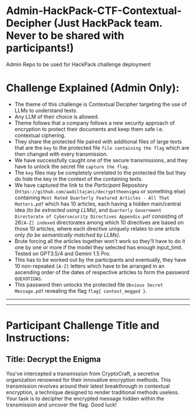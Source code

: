 # Admin-HackPack-CTF-Contextual-Decipher (Just HackPack team. Never to be shared with participants!)
Admin Repo to be used for HackPack challenge deployment

# Challenge Explained (Admin Only):
- The theme of this challenge is Contextual Decipher targeting the use of LLMs to understand texts.
- Any LLM of their choice is allowed.
- Theme follows that a company follows a new security approach of encryption to protect their documents and keep them safe i.e. contextual ciphering.
- They share the protected file paired with additional files of large texts that are the `key` to the protected file `file containing the flag` which are then changed with every transmission.
- We have successfully caught one of the secure transmissions, and they have to unlock the secret file `capture the flag`.
- The `key` files may be completely unrelated to the protected file but they do hide the key in the context of the containing texts.
- We have captured the link to the _Participant_ Repository (`https://github.com/aadiltajani/decrypttheenigma` or something else) containing  `Most Rated Quarterly Featured Articles - All That Matters.pdf` which has 10 articles, each having a hidden main/central idea _(to be extracted using LLMs)_, and `Quarterly Government Directorate of Cybersecurity Directives Appendix.pdf` consisting of 26`[A-Z] indexed` directorates among which 10 directives are based on those 10 articles, where each directive uniquely relates to one article only _(to be semantically matched by LLMs)_.
- Brute forcing all the articles together won't work so they'll have to do it one by one or more if the model they selected has enough input_limit. Tested on GPT3.5/4 and Gemini 1.5 Pro.
- This has to be worked out by the participants and eventually, they have 10 non-repeated `[A-Z]` letters which have to be arranged in an ascending order of the dates of respective articles to form the password `QUEXOTIDAS`.
- This password then unlocks the protected file `Obvious Secret Message.pdf` revealing the flag `flag{ context_mogged }`.




_________________________________________________________________  
_________________________________________________________________


# Participant Challenge Title and Instructions:



## Title: Decrypt the Enigma
You've intercepted a transmission from CryptoCraft, a secretive organization renowned for their innovative encryption methods. This transmission revolves around their latest breakthrough in contextual encryption, a technique designed to render traditional methods useless. Your task is to decipher the encrypted message hidden within the transmission and uncover the flag. Good luck!
